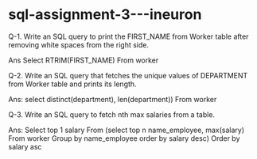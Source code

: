 # sql-assignment-3---ineuron

Q-1. Write an SQL query to print the FIRST_NAME from Worker table after removing
white spaces from the right side.

Ans Select RTRIM(FIRST_NAME)
        From worker

Q-2. Write an SQL query that fetches the unique values of DEPARTMENT from Worker
        table and prints its length.

Ans: select distinct(department), len(department))
         From worker

Q-3. Write an SQL query to fetch nth max salaries from a table.

Ans: Select top 1 salary
         From (select top n name_employee, max(salary)
         From worker
         Group by name_employee order by salary desc)
        Order by salary asc

